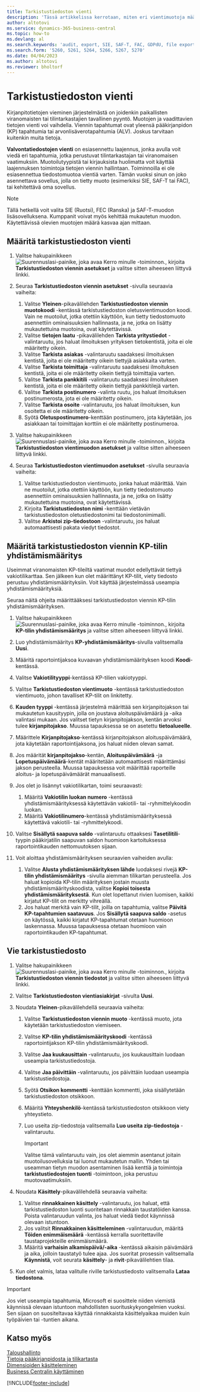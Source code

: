 ```yaml
---
title: Tarkistustiedoston vienti
description: 'Tässä artikkelissa kerrotaan, miten eri vientimuotoja määritetään ja miten niitä käytetään tilintarkastajan tai viranomaisen vaatimusten perusteella.'
author: altotovi
ms.service: dynamics-365-business-central
ms.topic: how-to
ms.devlang: al
ms.search.keywords: 'audit, export, SIE, SAF-T, FAC, GDPdU, file export'
ms.search.form: '5260, 5261, 5264, 5266, 5267, 5270'
ms.date: 04/04/2023
ms.author: altotovi
ms.reviewer: bholtorf
---
```


# <a name="audit-file-export"></a>Tarkistustiedoston vienti

Kirjanpitotietojen vieminen järjestelmästä on joidenkin paikallisten viranomaisten tai tilintarkastajien tavallinen pyyntö. Muotojen ja vaadittavien tietojen vienti voi vaihdella. Viennin tapahtumat ovat yleensä pääkirjanpidon (KP) tapahtumia tai arvonlisäverotapahtumia (ALV). Joskus tarvitaan kuitenkin muita tietoja.

**Valvontatiedostojen vienti** on esiasennettu laajennus, jonka avulla voit viedä eri tapahtumia, jotka perustuvat tilintarkastajan tai viranomaisen vaatimuksiin. Muotoilutyypistä tai kirjauksista huolimatta voit käyttää laajennuksen toimintoja tietojen viennin hallintaan. Toiminnoilla ei ole esiasennettua tiedostomuotoa vientiä varten. Tämän vuoksi sinun on joko asennettava sovellus, jolla on tietty muoto (esimerkiksi SIE, SAF-T tai FAC), tai kehitettävä oma sovellus.

> [!NOTE]
> Tällä hetkellä voit valita SIE (Ruotsi), FEC (Ranska) ja SAF-T-muodon lisäsovelluksena. Kumppanit voivat myös kehittää mukautetun muodon. Käytettävissä olevien muotojen määrä kasvaa ajan mittaan.

## <a name="set-up-audit-file-export"></a>Määritä tarkistustiedoston vienti

1. Valitse hakupainikkeen ![Suurennuslasi-painike, joka avaa Kerro minulle -toiminnon.](media/ui-search/search_small.png "Kerro, mitä haluat tehdä"), kirjoita **Tarkistustiedoston viennin asetukset** ja valitse sitten aiheeseen liittyvä linkki.
2. Seuraa **Tarkistustiedoston viennin asetukset** -sivulla seuraavia vaiheita:

    1. Valitse **Yleinen**-pikavälilehden **Tarkistustiedoston viennin muotokoodi** -kentässä tarkistustiedoston oletusvientimuodon koodi. Vain ne muotoilut, jotka otettiin käyttöön, kun tietty tiedostomuoto asennettiin ominaisuuksien hallinnasta, ja ne, jotka on lisätty mukautettuina muotoina, ovat käytettävissä.
    2. Valitse **tietojen laatu** -pikavälilehden **Tarkista yritystiedot** -valintaruutu, jos haluat ilmoituksen yrityksen tietokentistä, joita ei ole määritetty oikein.
    3. Valitse **Tarkista asiakas** -valintaruutu saadaksesi ilmoituksen kentistä, joita ei ole määritetty oikein tiettyjä asiakkaita varten.
    4. Valitse **Tarkista toimittaja** -valintaruutu saadaksesi ilmoituksen kentistä, joita ei ole määritetty oikein tiettyjä toimittajia varten.
    5. Valitse **Tarkista pankkitili** -valintaruutu saadaksesi ilmoituksen kentistä, joita ei ole määritetty oikein tiettyjä pankkitilejä varten.
    6. Valitse **Tarkista postinumero** -valinta ruutu, jos haluat ilmoituksen postinumerosta, jota ei ole määritetty oikein.
    7. Valitse **Tarkista osoite** -valintaruutu, jos haluat ilmoituksen, kun osoitetta ei ole määritetty oikein.
    8. Syötä **Oletuspostinumero**-kenttään postinumero, jota käytetään, jos asiakkaan tai toimittajan korttiin ei ole määritetty postinumeroa.

3. Valitse hakupainikkeen ![Suurennuslasi-painike, joka avaa Kerro minulle -toiminnon.](media/ui-search/search_small.png "Kerro, mitä haluat tehdä"), kirjoita **Tarkistustiedoston vientimuodon asetukset** ja valitse sitten aiheeseen liittyvä linkki.
4. Seuraa **Tarkistustiedoston vientimuodon asetukset** -sivulla seuraavia vaiheita:

    1. Valitse tarkistustiedoston vientimuoto, jonka haluat määrittää. Vain ne muotoilut, jotka otettiin käyttöön, kun tietty tiedostomuoto asennettiin ominaisuuksien hallinnasta, ja ne, jotka on lisätty mukautettuina muotoina, ovat käytettävissä.
    2. Kirjoita **Tarkistustiedoston nimi** -kenttään vietävän tarkistustiedoston oletustiedostonimi tai tiedostonimimalli.
    3. Valitse **Arkistoi zip-tiedostoon** -valintaruutu, jos haluat automaattisesti pakata viedyt tiedostot.

## <a name="provide-the-gl-account-mapping-for-audit-file-export"></a>Määritä tarkistustiedoston viennin KP-tilin yhdistämismääritys

Useimmat viranomaisten KP-tileiltä vaatimat muodot edellyttävät tiettyä vakiotilikarttaa. Sen jälkeen kun olet määrittänyt KP-tilit, viety tiedosto perustuu yhdistämismäärityksiin. Voit käyttää järjestelmässä useampia yhdistämismäärityksiä.

Seuraa näitä ohjeita määrittääksesi tarkistustiedoston viennin KP-tilin yhdistämismäärityksen.

1. Valitse hakupainikkeen ![Suurennuslasi-painike, joka avaa Kerro minulle -toiminnon.](media/ui-search/search_small.png "Kerro, mitä haluat tehdä"), kirjoita **KP-tilin yhdistämismääritys** ja valitse sitten aiheeseen liittyvä linkki.
2. Luo yhdistämismääritys **KP-yhdistämismääritys**-sivulla valitsemalla **Uusi**.
3. Määritä raportointijaksoa kuvaavan yhdistämismäärityksen koodi **Koodi**-kentässä.
4. Valitse **Vakiotilityyppi**-kentässä KP-tilien vakiotyyppi.
5. Valitse **Tarkistustiedoston vientimuoto** -kentässä tarkistustiedoston vientimuoto, johon tavalliset KP-tilit on linkitetty.
6. **Kauden tyyppi** -kentässä järjestelmä määrittää sen kirjanpitojakson tai mukautetun kausityypin, jolla on joustava aloituspäivämäärä ja -aika valintasi mukaan. Jos valitset tietyn kirjanpitojakson, kentän arvoksi tulee **kirjanpitojakso**. Muussa tapauksessa se on asetettu **tietoalueelle**.
7. Määrittele **Kirjanpitojakso**-kentässä kirjanpitojakson aloituspäivämäärä, jota käytetään raportointijaksona, jos haluat niiden olevan samat.
8. Jos määrität **kirjanpitojakso**-kentän, **Aloituspäivämäärä** -ja **Lopetuspäivämäärä**-kentät määritetään automaattisesti määrittämäsi jakson perusteella. Muussa tapauksessa voit määrittää raporteille aloitus- ja lopetuspäivämäärät manuaalisesti.
9. Jos olet jo lisännyt vakiotilikartan, toimi seuraavasti:

    1. Määritä **Vakiotilin luokan numero**  -kentässä yhdistämismäärityksessä käytettävän vakiotili- tai -ryhmittelykoodin luokan.
    2. Määritä **Vakiotilinumero**-kentässä yhdistämismäärityksessä käytettävä vakiotili- tai -ryhmittelykoodi.

10. Valitse **Sisällytä saapuva saldo** -valintaruutu ottaaksesi **Tasetilitili**-tyypin pääkirjatilin saapuvan saldon huomioon kartoituksessa raportointikauden nettomuutoksen sijaan.
11. Voit aloittaa yhdistämismäärityksen seuraavien vaiheiden avulla:

    1. Valitse **Alusta yhdistämismäärityksen lähde** luodaksesi rivejä **KP-tilin yhdistämismääritys** -sivulla aiemman tilikartan perusteella. Jos haluat kopioida KP-tilin määrityksen jostain muusta yhdistämismäärityskoodista, valitse **Kopioi toisesta yhdistämismäärityksestä**. Kun olet lopettanut rivien luomisen, kaikki kirjatut KP-tilit on merkitty vihreällä.
    2. Jos haluat merkitä vain KP-tilit, joilla on tapahtumia, valitse **Päivitä KP-tapahtumien saatavuus**. Jos **Sisällytä saapuva saldo** -asetus on käytössä, kaikki kirjatut KP-tapahtumat otetaan huomioon laskennassa. Muussa tapauksessa otetaan huomioon vain raportointikauden KP-tapahtumat.

## <a name="export-the-audit-file"></a>Vie tarkistustiedosto

1. Valitse hakupainikkeen ![Suurennuslasi-painike, joka avaa Kerro minulle -toiminnon.](media/ui-search/search_small.png "Kerro, mitä haluat tehdä"), kirjoita **Tarkistustiedoston viennin tiedostot** ja valitse sitten aiheeseen liittyvä linkki.
2. Valitse **Tarkistustiedoston vientiasiakirjat** -sivulta **Uusi**.
3. Noudata **Yleinen**-pikavälilehdellä seuraavia vaiheita:

    1. Valitse **Tarkistustiedoston viennin muoto** -kentässä muoto, jota käytetään tarkistustiedoston viemiseen.
    2. Valitse **KP-tilin yhdistämismäärityskoodi** -kentässä raportointijakson KP-tilin yhdistämismäärityskoodi.
    3. Valitse **Jaa kuukausittain** -valintaruutu, jos kuukausittain luodaan useampia tarkistustiedostoja.
    4. Valitse **Jaa päivittäin** -valintaruutu, jos päivittäin luodaan useampia tarkistustiedostoja.
    5. Syötä **Otsikon kommentti** -kenttään kommentti, joka sisällytetään tarkistustiedoston otsikkoon.
    6. Määritä **Yhteyshenkilö**-kentässä tarkistustiedoston otsikkoon viety yhteystieto.
    7. Luo useita zip-tiedostoja valitsemalla **Luo useita zip-tiedostoja** -valintaruutu.

        > [!IMPORTANT]
        > Valitse tämä valintaruutu vain, jos olet aiemmin asentanut joitain muotoilusovelluksia tai luonut mukautetun mallin. Yhden tai useamman tietyn muodon asentaminen lisää kenttiä ja toimintoja **tarkistustiedostojen tuonti** -toimintoon, joka perustuu muotovaatimuksiin.

4. Noudata **Käsittely**-pikavälilehdellä seuraavia vaiheita:

    1. Valitse **rinnakkainen käsittely** -valintaruutu, jos haluat, että tarkistustiedoston luonti suoritetaan rinnakkain taustatöiden kanssa. Poista valintaruudun valinta, jos haluat viedä tiedot käynnissä olevaan istuntoon.
    2. Jos valitsit **Rinnakkainen käsitteleminen** -valintaruudun, määritä **Töiden enimmäismäärä** -kentässä kerralla suoritettaville taustaprojekteille enimmäismäärä.
    3. Määritä **varhaisin alkamispäivä/-aika** -kentässä aikaisin päivämäärä ja aika, jolloin taustatyö tulee ajaa. Jos suoritat prosessin valitsemalla **Käynnistä**, voit seurata **käsittely**- ja **rivit**-pikavälilehtien tilaa.

5. Kun olet valmis, lataa valitulle riville tarkistustiedosto valitsemalla **Lataa tiedostona**.

> [!IMPORTANT]
> Jos viet useampia tapahtumia, Microsoft ei suosittele niiden viemistä käynnissä olevaan istuntoon mahdollisten suorituskykyongelmien vuoksi. Sen sijaan on suositeltavaa käyttää rinnakkaista käsittelyaikaa muiden kuin työpäivien tai -tuntien aikana.

## <a name="see-also"></a>Katso myös
[Taloushallinto](finance.md)  
[Tietoja pääkirjanpidosta ja tilikartasta](finance-general-ledger.md)  
[Dimensioiden käsitteleminen](finance-dimensions.md)  
[Business Centralin käyttäminen](ui-work-product.md)

[!INCLUDE[footer-include](includes/footer-banner.md)]
